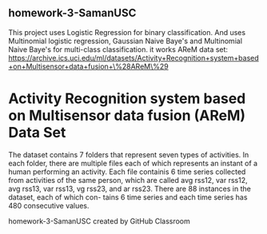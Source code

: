 ## homework-3-SamanUSC
This project uses Logistic Regression for binary classification.
And uses Multinomial logistic regression, Gaussian Naive Baye's and Multinomial Naive Baye's for multi-class classification.
it works AReM data set: https://archive.ics.uci.edu/ml/datasets/Activity+Recognition+system+based+on+Multisensor+data+fusion+\%28AReM\%29

# Activity Recognition system based on Multisensor data fusion (AReM) Data Set
The dataset contains 7 folders that represent seven types of activities. In each folder, there are multiple files each of which represents an instant of a human performing an activity. Each file containis 6 time series collected from activities of the same person, which are called avg rss12, var rss12, avg rss13, var rss13, vg rss23, and ar rss23. There are 88 instances in the dataset, each of which con- tains 6 time series and each time series has 480 consecutive values.

homework-3-SamanUSC created by GitHub Classroom
